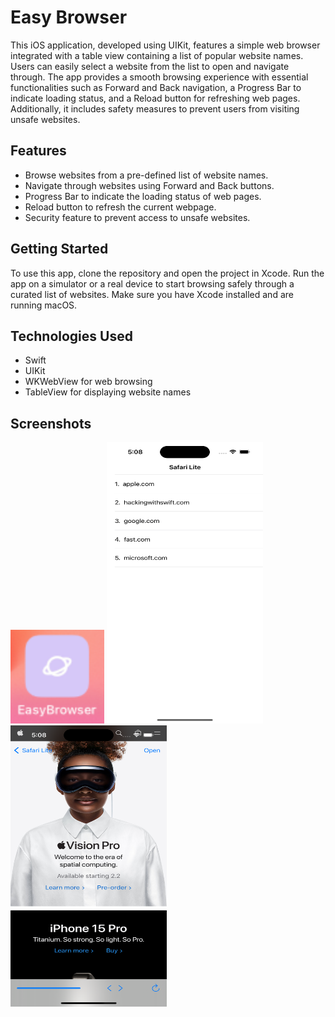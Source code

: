 <h1>Easy Browser</h1>

<p>This iOS application, developed using UIKit, features a simple web browser integrated with a table view containing a list of popular website names. Users can easily select a website from the list to open and navigate through. The app provides a smooth browsing experience with essential functionalities such as Forward and Back navigation, a Progress Bar to indicate loading status, and a Reload button for refreshing web pages. Additionally, it includes safety measures to prevent users from visiting unsafe websites.</p>

<h2>Features</h2>
<ul>
  <li>Browse websites from a pre-defined list of website names.</li>
  <li>Navigate through websites using Forward and Back buttons.</li>
  <li>Progress Bar to indicate the loading status of web pages.</li>
  <li>Reload button to refresh the current webpage.</li>
  <li>Security feature to prevent access to unsafe websites.</li>
</ul>

<h2>Getting Started</h2>
<p>To use this app, clone the repository and open the project in Xcode. Run the app on a simulator or a real device to start browsing safely through a curated list of websites. Make sure you have Xcode installed and are running macOS.</p>

<h2>Technologies Used</h2>
<ul>
  <li>Swift</li>
  <li>UIKit</li>
  <li>WKWebView for web browsing</li>
  <li>TableView for displaying website names</li>
</ul>

<h2>Screenshots</h2>
<img src="https://github.com/zeeshan2k2/Project-4---EasyBrowser/blob/main/EB%20-%20App%20icon.png" width="150" height="150">
 

<img src="https://github.com/zeeshan2k2/Project-4---EasyBrowser/blob/main/Screen%201.png" width="250" height="450">
<img src="https://github.com/zeeshan2k2/Project-4---EasyBrowser/blob/main/Screen%202.png" width="250" height="450">


